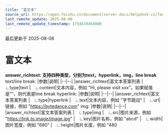 ```yaml
---
title: "富文本"
source_url: https://open.feishu.cn/document/server-docs/helpdesk-v1/faq-management/faq/rich-text
last_remote_update: 2025-08-08
last_remote_update_timestamp: 1754639464000
---
```

最后更新于 2025-08-08

# 富文本

**answer_richtext: 支持四种类型，分别为text，hyperlink，img，line break**<br> 
text/line break:
|参数|说明|
|--|--|
|answer_richtext|富文本答案列表
|&emsp;∟type|text
|&emsp;∟content|文本内容，例如 "Hi, please visit xxx"。如果赋值是“”，则代表是line break
hyperlink:
|参数|说明|
|--|--|
|answer_richtext|富文本答案列表
|&emsp;∟type|hyperlink
|&emsp;∟text|文本内容，例如 "字节跳动"
|&emsp;∟url|链接，例如 "https://bytedance.com"
img:
|参数|说明|
|--|--|
|answer_richtext|富文本答案列表
|&emsp;∟type|img
|&emsp;∟src|图片来源，例如 "https://link.to.image/image.jpg"
|&emsp;∟key|图片名称，例如 "abcd"
|&emsp;∟width|图片宽度，例如 "680"
|&emsp;∟height|图片长度，例如 "480
